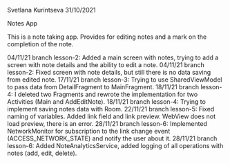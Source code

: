 Svetlana Kurintseva 31/10/2021

Notes App

This is a note taking app. Provides for editing notes and a mark on the completion of the note.

04/11/21 branch lesson-2: Added a main screen with notes, trying to add a screen with note details and the ability to edit a note.
04/11/21 branch lesson-2: Fixed screen with note details, but still there is no data saving from edited note.
17/11/21 branch lesson-3: Trying to use SharedViewModel to pass data from DetailFragment to MainFragment.
18/11/21 branch lesson-4: I deleted two Fragments and rewrote the implementation for two Activities (Main and AddEditNote).
18/11/21 branch lesson-4: Trying to implement saving notes data with Room.
22/11/21 branch lesson-5: Fixed naming of variables. Added link field and link preview. WebView does not load preview, there is an error.
28/11/21 branch lesson-6: Implemented NetworkMonitor for subscription to the link change event (ACCESS_NETWORK_STATE) and notify the user about it.
28/11/21 branch lesson-6: Added NoteAnalyticsService, added logging of all operations with notes (add, edit, delete).